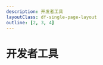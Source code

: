 ```yaml
---
description: 开发者工具
layoutClass: df-single-page-layout
outline: [2, 3, 4]
---
```


<style src="../components/df-common/index.scss"></style>

# 开发者工具
